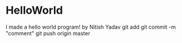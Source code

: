 # HelloWorld
I made a hello world program!
by Nitish Yadav
git add
git commit -m "comment"
git push origin master
